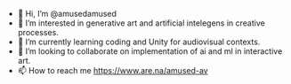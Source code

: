 - 👋 Hi, I’m @amusedamused
- 👀 I’m interested in generative art and artificial intelegens in creative processes.
- 🌱 I’m currently learning coding and Unity for audiovisual contexts.
- 💞️ I’m looking to collaborate on implementation of ai and ml in interactive art.
- 📫 How to reach me https://www.are.na/amused-av
<!---
amusedamused/amusedamused is a ✨ special ✨ repository because its `README.md` (this file) appears on your GitHub profile.
You can click the Preview link to take a look at your changes.
--->
